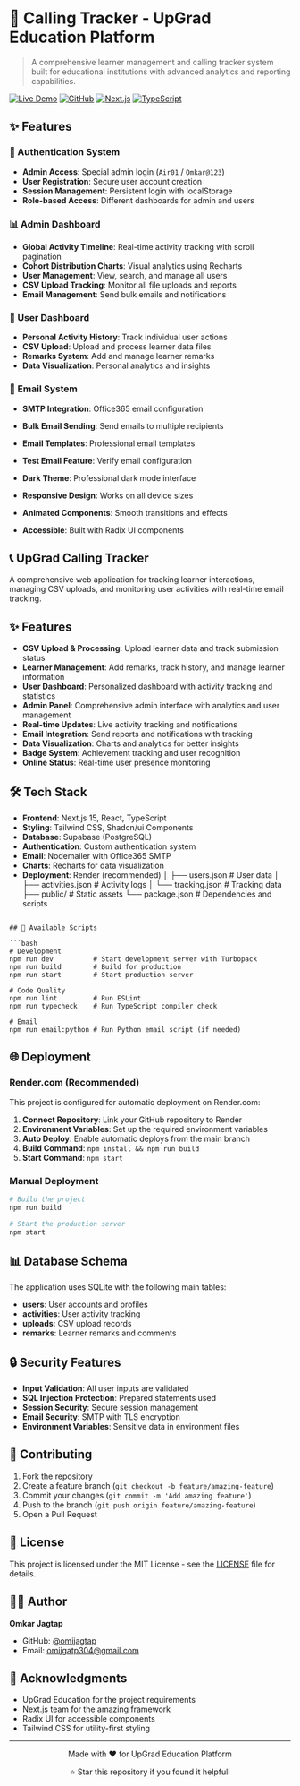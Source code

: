 # 🎯 Calling Tracker - UpGrad Education Platform

> A comprehensive learner management and calling tracker system built for educational institutions with advanced analytics and reporting capabilities.

[![Live Demo](https://img.shields.io/badge/Live-Demo-brightgreen)](https://your-render-url.onrender.com)
[![GitHub](https://img.shields.io/badge/GitHub-Repository-blue)](https://github.com/omijagtap/CallingTracker.git)
[![Next.js](https://img.shields.io/badge/Next.js-15-black)](https://nextjs.org/)
[![TypeScript](https://img.shields.io/badge/TypeScript-5-blue)](https://www.typescriptlang.org/)

## ✨ Features

### 🔐 Authentication System
- **Admin Access**: Special admin login (`Air01` / `Omkar@123`)
- **User Registration**: Secure user account creation
- **Session Management**: Persistent login with localStorage
- **Role-based Access**: Different dashboards for admin and users

### 📊 Admin Dashboard
- **Global Activity Timeline**: Real-time activity tracking with scroll pagination
- **Cohort Distribution Charts**: Visual analytics using Recharts
- **User Management**: View, search, and manage all users
- **CSV Upload Tracking**: Monitor all file uploads and reports
- **Email Management**: Send bulk emails and notifications

### 👤 User Dashboard
- **Personal Activity History**: Track individual user actions
- **CSV Upload**: Upload and process learner data files
- **Remarks System**: Add and manage learner remarks
- **Data Visualization**: Personal analytics and insights

### 📧 Email System
- **SMTP Integration**: Office365 email configuration
- **Bulk Email Sending**: Send emails to multiple recipients
- **Email Templates**: Professional email templates
- **Test Email Feature**: Verify email configuration

- **Dark Theme**: Professional dark mode interface
- **Responsive Design**: Works on all device sizes
- **Animated Components**: Smooth transitions and effects
- **Accessible**: Built with Radix UI components

## 📞 UpGrad Calling Tracker

A comprehensive web application for tracking learner interactions, managing CSV uploads, and monitoring user activities with real-time email tracking.

## ✨ Features

- **CSV Upload & Processing**: Upload learner data and track submission status
- **Learner Management**: Add remarks, track history, and manage learner information  
- **User Dashboard**: Personalized dashboard with activity tracking and statistics
- **Admin Panel**: Comprehensive admin interface with analytics and user management
- **Real-time Updates**: Live activity tracking and notifications
- **Email Integration**: Send reports and notifications with tracking
- **Data Visualization**: Charts and analytics for better insights
- **Badge System**: Achievement tracking and user recognition
- **Online Status**: Real-time user presence monitoring

## 🛠️ Tech Stack

- **Frontend**: Next.js 15, React, TypeScript
- **Styling**: Tailwind CSS, Shadcn/ui Components
- **Database**: Supabase (PostgreSQL)
- **Authentication**: Custom authentication system
- **Email**: Nodemailer with Office365 SMTP
- **Charts**: Recharts for data visualization
- **Deployment**: Render (recommended)
│   ├── users.json          # User data
│   ├── activities.json     # Activity logs
│   └── tracking.json       # Tracking data
├── public/                 # Static assets
└── package.json           # Dependencies and scripts
```

## 🔧 Available Scripts

```bash
# Development
npm run dev          # Start development server with Turbopack
npm run build        # Build for production
npm run start        # Start production server

# Code Quality
npm run lint         # Run ESLint
npm run typecheck    # Run TypeScript compiler check

# Email
npm run email:python # Run Python email script (if needed)
```

## 🌐 Deployment

### Render.com (Recommended)
This project is configured for automatic deployment on Render.com:

1. **Connect Repository**: Link your GitHub repository to Render
2. **Environment Variables**: Set up the required environment variables
3. **Auto Deploy**: Enable automatic deploys from the main branch
4. **Build Command**: `npm install && npm run build`
5. **Start Command**: `npm start`

### Manual Deployment
```bash
# Build the project
npm run build

# Start the production server
npm start
```

## 📊 Database Schema

The application uses SQLite with the following main tables:

- **users**: User accounts and profiles
- **activities**: User activity tracking
- **uploads**: CSV upload records
- **remarks**: Learner remarks and comments

## 🔒 Security Features

- **Input Validation**: All user inputs are validated
- **SQL Injection Protection**: Prepared statements used
- **Session Security**: Secure session management
- **Email Security**: SMTP with TLS encryption
- **Environment Variables**: Sensitive data in environment files

## 🤝 Contributing

1. Fork the repository
2. Create a feature branch (`git checkout -b feature/amazing-feature`)
3. Commit your changes (`git commit -m 'Add amazing feature'`)
4. Push to the branch (`git push origin feature/amazing-feature`)
5. Open a Pull Request

## 📝 License

This project is licensed under the MIT License - see the [LICENSE](LICENSE) file for details.

## 👨‍💻 Author

**Omkar Jagtap**
- GitHub: [@omijagtap](https://github.com/omijagtap)
- Email: omijgatp304@gmail.com

## 🙏 Acknowledgments

- UpGrad Education for the project requirements
- Next.js team for the amazing framework
- Radix UI for accessible components
- Tailwind CSS for utility-first styling

---

<div align="center">
  <p>Made with ❤️ for UpGrad Education Platform</p>
  <p>⭐ Star this repository if you found it helpful!</p>
</div>
